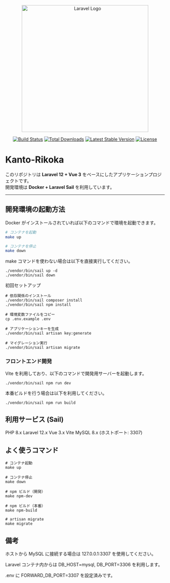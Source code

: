 <p align="center"><a href="https://laravel.com" target="_blank"><img src="https://raw.githubusercontent.com/laravel/art/master/logo-lockup/5%20SVG/2%20CMYK/1%20Full%20Color/laravel-logolockup-cmyk-red.svg" width="400" alt="Laravel Logo"></a></p>

<p align="center">
<a href="https://github.com/laravel/framework/actions"><img src="https://github.com/laravel/framework/workflows/tests/badge.svg" alt="Build Status"></a>
<a href="https://packagist.org/packages/laravel/framework"><img src="https://img.shields.io/packagist/dt/laravel/framework" alt="Total Downloads"></a>
<a href="https://packagist.org/packages/laravel/framework"><img src="https://img.shields.io/packagist/v/laravel/framework" alt="Latest Stable Version"></a>
<a href="https://packagist.org/packages/laravel/framework"><img src="https://img.shields.io/packagist/l/laravel/framework" alt="License"></a>
</p>

# Kanto-Rikoka

このリポジトリは **Laravel 12 + Vue 3** をベースにしたアプリケーションプロジェクトです。  
開発環境は **Docker + Laravel Sail** を利用しています。

---

## 開発環境の起動方法

Docker がインストールされていれば以下のコマンドで環境を起動できます。

```bash
# コンテナを起動
make up

# コンテナを停止
make down
```

make コマンドを使わない場合は以下を直接実行してください。

```
./vendor/bin/sail up -d
./vendor/bin/sail down
```

初回セットアップ

```
# 依存関係のインストール
./vendor/bin/sail composer install
./vendor/bin/sail npm install

# 環境変数ファイルをコピー
cp .env.example .env

# アプリケーションキーを生成
./vendor/bin/sail artisan key:generate

# マイグレーション実行
./vendor/bin/sail artisan migrate
```

### フロントエンド開発

Vite を利用しており、以下のコマンドで開発用サーバーを起動します。

```
./vendor/bin/sail npm run dev
```
本番ビルドを行う場合は以下を利用してください。
```
./vendor/bin/sail npm run build
```

## 利用サービス (Sail)

PHP 8.x
Laravel 12.x
Vue 3.x
Vite
MySQL 8.x (ホストポート: 3307)

## よく使うコマンド

```
# コンテナ起動
make up

# コンテナ停止
make down

# npm ビルド（開発）
make npm-dev

# npm ビルド（本番）
make npm-build

# artisan migrate
make migrate
```

## 備考

ホストから MySQL に接続する場合は 127.0.0.1:3307 を使用してください。

Laravel コンテナ内からは DB_HOST=mysql, DB_PORT=3306 を利用します。

.env に FORWARD_DB_PORT=3307 を設定済みです。

